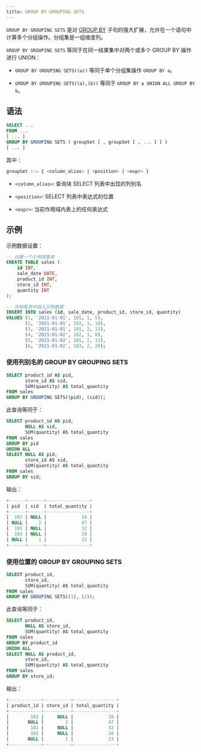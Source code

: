 ```yaml
---
title: GROUP BY GROUPING SETS
---
```


`GROUP BY GROUPING SETS` 是对 [GROUP BY](index.md) 子句的强大扩展，允许在一个语句中计算多个分组操作。分组集是一组维度列。

`GROUP BY GROUPING SETS` 等同于在同一结果集中对两个或多个 GROUP BY 操作进行 UNION：

- `GROUP BY GROUPING SETS((a))` 等同于单个分组集操作 `GROUP BY a`。

- `GROUP BY GROUPING SETS((a),(b))` 等同于 `GROUP BY a UNION ALL GROUP BY b`。

## 语法

```sql
SELECT ...
FROM ...
[ ... ]
GROUP BY GROUPING SETS ( groupSet [ , groupSet [ , ... ] ] )
[ ... ]
```

其中：

```sql
groupSet ::= { <column_alias> | <position> | <expr> }
```

- `<column_alias>`: 查询块 SELECT 列表中出现的列别名

- `<position>`: SELECT 列表中表达式的位置

- `<expr>`: 当前作用域内表上的任何表达式

## 示例

示例数据设置：

```sql
-- 创建一个示例销售表
CREATE TABLE sales (
    id INT,
    sale_date DATE,
    product_id INT,
    store_id INT,
    quantity INT
);

-- 向销售表中插入示例数据
INSERT INTO sales (id, sale_date, product_id, store_id, quantity)
VALUES (1, '2021-01-01', 101, 1, 5),
       (2, '2021-01-01', 102, 1, 10),
       (3, '2021-01-01', 101, 2, 15),
       (4, '2021-01-02', 102, 1, 8),
       (5, '2021-01-02', 101, 2, 12),
       (6, '2021-01-02', 103, 2, 20);
```

### 使用列别名的 GROUP BY GROUPING SETS

```sql
SELECT product_id AS pid,
       store_id AS sid,
       SUM(quantity) AS total_quantity
FROM sales
GROUP BY GROUPING SETS((pid), (sid));
```

此查询等同于：

```sql
SELECT product_id AS pid,
       NULL AS sid,
       SUM(quantity) AS total_quantity
FROM sales
GROUP BY pid
UNION ALL
SELECT NULL AS pid,
       store_id AS sid,
       SUM(quantity) AS total_quantity
FROM sales
GROUP BY sid;
```

输出：

```sql
+------+------+----------------+
| pid  | sid  | total_quantity |
+------+------+----------------+
|  102 | NULL |             18 |
| NULL |    2 |             47 |
|  101 | NULL |             32 |
|  103 | NULL |             20 |
| NULL |    1 |             23 |
+------+------+----------------+
```

### 使用位置的 GROUP BY GROUPING SETS

```sql
SELECT product_id,
       store_id,
       SUM(quantity) AS total_quantity
FROM sales
GROUP BY GROUPING SETS((1), (2));
```

此查询等同于：

```sql
SELECT product_id,
       NULL AS store_id,
       SUM(quantity) AS total_quantity
FROM sales
GROUP BY product_id
UNION ALL
SELECT NULL AS product_id,
       store_id,
       SUM(quantity) AS total_quantity
FROM sales
GROUP BY store_id;
```

输出：

```sql
+------------+----------+----------------+
| product_id | store_id | total_quantity |
+------------+----------+----------------+
|        102 |     NULL |             18 |
|       NULL |        2 |             47 |
|        101 |     NULL |             32 |
|        103 |     NULL |             20 |
|       NULL |        1 |             23 |
+------------+----------+----------------+
```

